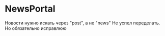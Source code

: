 # NewsPortal
Новости нужно искать через "post", а не "news"
Не успел переделать. Но обязательно исправлюю
